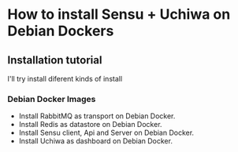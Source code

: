 # How to install Sensu + Uchiwa on Debian Dockers

## Installation tutorial

I'll try install diferent kinds of install

### Debian Docker Images

* Install RabbitMQ as transport on Debian Docker.
* Install Redis as datastore on Debian Docker.
* Install Sensu client, Api and Server on Debian Docker.
* Install Uchiwa as dashboard on Debian Docker. 

